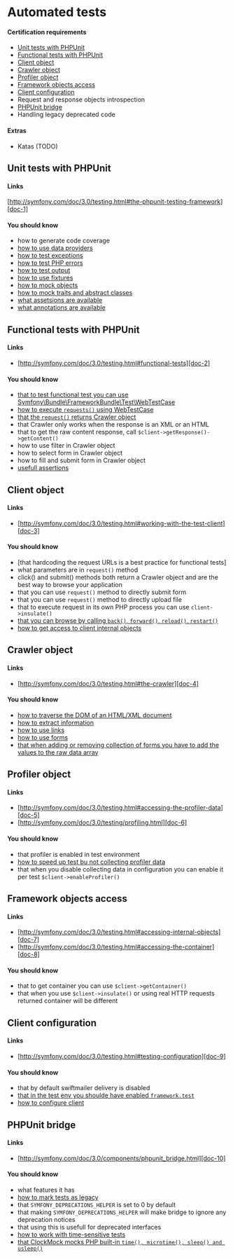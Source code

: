 # Automated tests

#### Certification requirements

* [Unit tests with PHPUnit](#unit-tests)
* [Functional tests with PHPUnit](#functional-tests)
* [Client object](#client-object)
* [Crawler object](#crawler-object)
* [Profiler object](#profiler-object)
* [Framework objects access](#framework-objects-access)
* [Client configuration](#client-configuration)
* Request and response objects introspection
* [PHPUnit bridge](#phpunit-bridge)
* Handling legacy deprecated code

#### Extras

* Katas (TODO)


## Unit tests with PHPUnit <a id="unit-tests"></a>

#### Links

[http://symfony.com/doc/3.0/testing.html#the-phpunit-testing-framework][doc-1]

[doc-1]: http://symfony.com/doc/3.0/testing.html#the-phpunit-testing-framework

#### You should know

* how to generate code coverage
* [how to use data providers][up-1]
* [how to test exceptions][up-2]
* [how to test PHP errors][up-3]
* [how to test output][up-4]
* [how to use fixtures][up-5]
* [how to mock objects][up-6]
* [how to mock traits and abstract classes][up-7]
* [what assetsions are available][up-8]
* [what annotations are available][up-9]

[up-1]: https://phpunit.de/manual/current/en/writing-tests-for-phpunit.html#writing-tests-for-phpunit.data-providers
[up-2]: https://phpunit.de/manual/current/en/writing-tests-for-phpunit.html#writing-tests-for-phpunit.exceptions
[up-3]: https://phpunit.de/manual/current/en/writing-tests-for-phpunit.html#writing-tests-for-phpunit.errors
[up-4]: https://phpunit.de/manual/current/en/writing-tests-for-phpunit.html#writing-tests-for-phpunit.output
[up-5]: https://phpunit.de/manual/current/en/fixtures.html
[up-6]: https://phpunit.de/manual/current/en/test-doubles.html#test-doubles.mock-objects
[up-7]: https://phpunit.de/manual/current/en/test-doubles.html#test-doubles.mocking-traits-and-abstract-classes
[up-8]: https://phpunit.de/manual/current/en/appendixes.assertions.html
[up-9]: https://phpunit.de/manual/current/en/appendixes.annotations.html

## Functional tests with PHPUnit <a id="functional-tests"></a>

#### Links

* [http://symfony.com/doc/3.0/testing.html#functional-tests][doc-2]

[doc-2]: http://symfony.com/doc/3.0/testing.html#functional-tests

#### You should know

* [that to test functional test you can use Symfony\Bundle\FrameworkBundle\Test\WebTestCase][fp-1]
* [how to execute `requests()` using WebTestCase][fp-2]
* [that the `request()` returns Crawler object][fp-3]
* that Crawler only works when the response is an XML or an HTML
* that to get the raw content response, call `$client->getResponse()->getContent()`
* how to use filter in Crawler object
* how to select form in Crawler object
* how to fill and submit form in Crawler object
* [usefull assertions][fp-4]

[fp-1]: https://github.com/symfony/framework-bundle/blob/3.0/Test/WebTestCase.php
[fp-2]: http://api.symfony.com/2.3/Symfony/Bundle/FrameworkBundle/Client.html#method_request
[fp-3]: http://api.symfony.com/3.0/Symfony/Component/DomCrawler/Crawler.html
[fp-4]: http://symfony.com/doc/3.0/testing.html#your-first-functional-test

## Client object <a id="client-object"></a>

#### Links

* [http://symfony.com/doc/3.0/testing.html#working-with-the-test-client][doc-3]

[doc-3]: http://symfony.com/doc/3.0/testing.html#working-with-the-test-client

#### You should know

* [that hardcoding the request URLs is a best practice for functional tests]
* what parameters are in `request()` method
* click() and submit() methods both return a Crawler object and are the best way to browse your application
* that you can use `request()` method to directly submit form
* that you can use `request()` method to directly upload file
* that to execute request in its own PHP process you can use `client->insulate()`
* [that you can browse by calling `back()`, `forward()`, `reload()`, `restart()`][co-1]
* [how to get access to client internal objects][co-2]


[co-1]: http://symfony.com/doc/3.0/testing.html#browsing
[co-2]: http://symfony.com/doc/3.0/testing.html#accessing-internal-objects


## Crawler object <a id="crawler-object"></a>

#### Links

* [http://symfony.com/doc/3.0/testing.html#the-crawler][doc-4]

[doc-4]: http://symfony.com/doc/3.0/testing.html#the-crawler

#### You should know

* [how to traverse the DOM of an HTML/XML document][co-1]
* [how to extract information][co-2]
* [how to use links][co-3]
* [how to use forms][co-4]
* [that when adding or removing collection of forms you have to add the values to the raw data array][co-5] 	


[co-1]: http://symfony.com/doc/3.0/testing.html#traversing
[co-2]: http://symfony.com/doc/3.0/testing.html#extracting-information
[co-3]: http://symfony.com/doc/3.0/testing.html#links
[co-4]: http://symfony.com/doc/3.0/testing.html#forms
[co-5]: http://symfony.com/doc/3.0/testing.html#adding-and-removing-forms-to-a-collection

## Profiler object <a id="profiler-object"></a>

#### Links

* [http://symfony.com/doc/3.0/testing.html#accessing-the-profiler-data][doc-5]
* [http://symfony.com/doc/3.0/testing/profiling.html][doc-6]

[doc-5]: http://symfony.com/doc/3.0/testing.html#accessing-the-profiler-data
[doc-6]: http://symfony.com/doc/3.0/testing/profiling.html

#### You should know

* that profiler is enabled in test environment
* [how to speed up test bu not collecting profiler data][po-1]
* that when you disable collecting data in configuration you can enable it per test `$client->enableProfiler()`

[po-1]: http://symfony.com/doc/3.0/testing/profiling.html#speeding-up-tests-by-not-collecting-profiler-data

## Framework objects access <a id="framework-objects-access"></a>

#### Links

* [http://symfony.com/doc/3.0/testing.html#accessing-internal-objects][doc-7]
* [http://symfony.com/doc/3.0/testing.html#accessing-the-container][doc-8]

[doc-7]: http://symfony.com/doc/3.0/testing.html#accessing-internal-objects
[doc-8]: http://symfony.com/doc/3.0/testing.html#accessing-the-container

#### You should know

* that to get container you can use `$client->getContainer()`
* that when you use `$client->insulate()` or using real HTTP requests returned container will be different

## Client configuration <a id="client-configuration"></a>

#### Links

* [http://symfony.com/doc/3.0/testing.html#testing-configuration][doc-9]

[doc-9]: http://symfony.com/doc/3.0/testing.html#testing-configuration

#### You should know

* that by default swiftmailer delivery is disabled
* [that in the test env you shoulde have enabled `framework.test`][cc-1]
* [how to configure client][cc-2]

[cc-1]: http://symfony.com/doc/3.0/reference/configuration/framework.html#reference-framework-test
[cc-2]: https://github.com/symfony/framework-bundle/blob/3.0/Test/WebTestCase.php#L31

## PHPUnit bridge <a id="phpunit-bridge"></a>

#### Links

* [http://symfony.com/doc/3.0/components/phpunit_bridge.html][doc-10]

[doc-10]: http://symfony.com/doc/3.0/components/phpunit_bridge.html

#### You should know

* what features it has
* [how to mark tests as legacy][pb-1]
* that `SYMFONY_DEPRECATIONS_HELPER` is set to 0 by default
* that making `SYMFONY_DEPRECATIONS_HELPER` will make bridge to ignore any deprecation notices
* that using this is usefull for deprecated interfaces
* [how to work with time-sensitive tests][pb-2]
* [that ClockMock mocks PHP built-in `time(), microtime(), sleep() and usleep()`][pb-3]

[pb-1]: http://symfony.com/doc/3.0/components/phpunit_bridge.html#mark-tests-as-legacy
[pb-2]: http://symfony.com/doc/3.0/components/phpunit_bridge.html#time-sensitive-tests
[pb-3]: http://api.symfony.com/3.0/Symfony/Bridge/PhpUnit/ClockMock.html